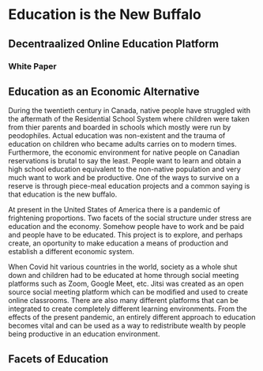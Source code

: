 # Education is the New Buffalo

## Decentraalized Online Education Platform

### White Paper

## Education as an Economic Alternative

During the twentieth century in Canada, native people have struggled with the aftermath of the Residential School System where children were taken from thier parents and boarded in schools which mostly were run by peodophiles. Actual education was non-existent and the trauma of education on children who became adults carries on to modern times. Furthermore, the economic environment for native people on Canadian reservations is brutal to say the least. People want to learn and obtain a high school education equivalent to the non-native population and very much want to work and be productive. One of the ways to survive on a reserve is through piece-meal education projects and a common saying is that education is the new buffalo.

At present in the United States of America there is a pandemic of frightening proportions. Two facets of the social structure under stress are education and the economy. Somehow people have to work and be paid and people have to be educated. This project is to explore, and perhaps create, an oportunity to make education a means of production and establish a different economic system. 

When Covid hit various countries in the world, society as a whole shut down and children had to be educated at home through social meeting platforms such as Zoom, Google Meet, etc. Jitsi was created as an open source social meeting platform which can be modified and used to create online classrooms. There are also many different platforms that can be integrated to create completely different learning environments. From the effects of the present pandemic, an entirely different approach to education becomes vital and can be used as a way to redistribute wealth by people being productive in an education environment.

## Facets of Education


